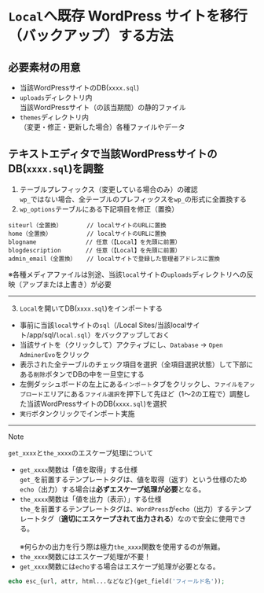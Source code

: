 # `Local`へ既存 WordPress サイトを移行（バックアップ）する方法
## 必要素材の用意
- 当該WordPressサイトのDB(`xxxx.sql`)
- `uploads`ディレクトリ内<br>当該WordPressサイト（の該当期間）の静的ファイル
- `themes`ディレクトリ内<br>（変更・修正・更新した場合）各種ファイルやデータ

## テキストエディタで当該WordPressサイトのDB(`xxxx.sql`)を調整
1. テーブルプレフィックス（変更している場合のみ）の確認<br>
`wp_`ではない場合、全テーブルのプレフィックスを`wp_`の形式に全置換する
2. `wp_options`テーブルにある下記項目を修正（置換）
```
siteurl（全置換）       // localサイトのURLに置換
home（全置換）          // localサイトのURLに置換
blogname              // 任意（【Local】を先頭に前置）
blogdescription       // 任意（【Local】を先頭に前置）
admin_email（全置換）   // localサイトで登録した管理者アドレスに置換
```
※各種メディアファイルは別途、当該`local`サイトの`uploads`ディレクトリへの反映（アップまたは上書き）が必要

---

3. `Local`を開いてDB(`xxxx.sql`)をインポートする
- 事前に当該`local`サイトの`sql`（/Local Sites/当該localサイト/app/sql/`local.sql`）をバックアップしておく
- 当該サイトを（クリックして）アクティブにし、`Database` -> `Open AdminerEvo`をクリック
- 表示された全テーブルのチェック項目を選択（全項目選択状態）して下部にある`削除`ボタンでDBの中を一旦空にする
- 左側ダッシュボードの左上にある`インポート`タブをクリックし、`ファイルをアップロード`エリアにある`ファイル選択`を押下して先ほど（1〜2の工程で）調整した当該WordPressサイトのDB(`xxxx.sql`)を選択
- `実行`ボタンクリックでインポート実施

---

> [!NOTE]
> `get_xxxx`と`the_xxxx`のエスケープ処理について
> - `get_xxxx`関数は「値を取得」する仕様<br>
>   `get_`を前置するテンプレートタグは、値を取得（返す）という仕様のため`echo`（出力）する場合は**必ずエスケープ処理が必要**となる。
> - `the_xxxx`関数は「値を出力（表示）」する仕様<br>
>   `the_`を前置するテンプレートタグは、`WordPress`が`echo`（出力）するテンプレートタグ（**適切にエスケープされて出力される**）なので安全に使用できる。<br><br>
> ※何らかの出力を行う際は極力`the_xxxx`関数を使用するのが無難。
> - `the_xxxx`関数にはエスケープ処理が不要！
> - `get_xxxx`関数には`echo`する場合はエスケープ処理が必要となる。
> ```php
> echo esc_{url, attr, html...などなど}(get_field('フィールド名'));
> ```